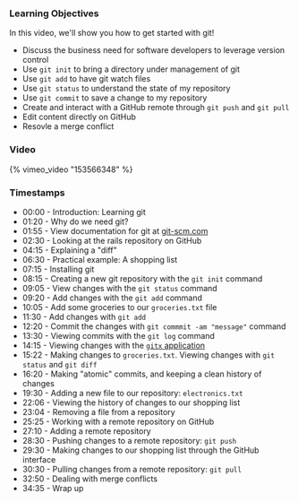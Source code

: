 ### Learning Objectives

In this video, we'll show you how to get started with git!

* Discuss the business need for software developers to leverage version control
* Use `git init` to bring a directory under management of git
* Use `git add` to have git watch files
* Use `git status` to understand the state of my repository
* Use `git commit` to save a change to my repository
* Create and interact with a GitHub remote through `git push` and `git pull`
* Edit content directly on GitHub
* Resovle a merge conflict


### Video

{% vimeo_video "153566348" %}


### Timestamps

* 00:00 - Introduction: Learning git
* 01:20 - Why do we need git?
* 01:55 - View documentation for git at [git-scm.com](https://git-scm.com)
* 02:30 - Looking at the rails repository on GitHub
* 04:15 - Explaining a "diff"
* 06:30 - Practical example: A shopping list
* 07:15 - Installing git
* 08:15 - Creating a new git repository with the `git init` command
* 09:05 - View changes with the `git status` command
* 09:20 - Add changes with the `git add` command
* 10:05 - Add some groceries to our `groceries.txt` file
* 11:30 - Add changes with `git add`
* 12:20 - Commit the changes with `git commmit -am "message"` command
* 13:30 - Viewing commits with the `git log` command
* 14:15 - Viewing changes with the [`gitx` application](https://github.com/rowanj/gitx)
* 15:22 - Making changes to `groceries.txt`. Viewing changes with `git status` and `git diff`
* 16:20 - Making "atomic" commits, and keeping a clean history of changes
* 19:30 - Adding a new file to our repository: `electronics.txt`
* 22:06 - Viewing the history of changes to our shopping list
* 23:04 - Removing a file from a repository
* 25:25 - Working with a remote repository on GitHub
* 27:10 - Adding a remote repository
* 28:30 - Pushing changes to a remote repository: `git push`
* 29:30 - Making changes to our shopping list through the GitHub interface
* 30:30 - Pulling changes from a remote repository: `git pull`
* 32:50 - Dealing with merge conflicts
* 34:35 - Wrap up
